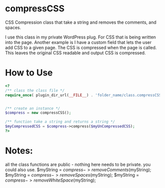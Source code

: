 compressCSS
===========

CSS Compression class that take a string and removes the comments, and spaces.

I use this class in my private WordPress plug. For CSS that is being written into the page. Another example is I have a custom field that lets the user add CSS to a given page. The CSS is compressed when the page is called. This leaves the original CSS readable and output CSS is compressed. 

How to Use
==========
```php
<?
/** class the class file */
require_once( plugin_dir_url(__FILE__) . 'folder_name/class.compressCSS.inc' );


/** create an instance */
$compress = new compressCSS();

/** function take a string and returns a string */
$myCompressedCSS = $compress->compress($myUnCompressedCSS);
?>
```

Notes:
======

all the class functions are public - nothing here needs to be private.
you could also use.
$myString = $compress->removeComments($myString);
$myString = $compress->removeSpaces($myString);
$myString = $compress->removeWhiteSpace($myString);
